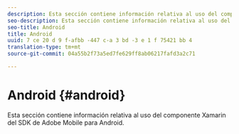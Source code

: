```yaml
---
description: Esta sección contiene información relativa al uso del componente Xamarin del SDK de Adobe Mobile para Android.
seo-description: Esta sección contiene información relativa al uso del componente Xamarin del SDK de Adobe Mobile para Android.
seo-title: Android
title: Android
uuid: 7 ce 20 d 9 f-afbb -447 c-a 3 bd -3 e 1 f 75421 bb 4
translation-type: tm+mt
source-git-commit: 04a55b2f73a5ed7fe629ff8ab06217fafd3a2c71

---
```



# Android {#android}

Esta sección contiene información relativa al uso del componente Xamarin del SDK de Adobe Mobile para Android.

